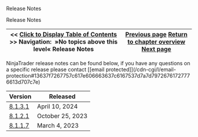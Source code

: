 ﻿
Release Notes

Release Notes

| \<\< [Click to Display Table of Contents](release_notes.md) \>\> **Navigation:**   »No topics above this level«   Release Notes | [Previous page](video_library.md) [Return to chapter overview](welcome.md) [Next page](8_1_3_1.md) |
| --- | --- |
NinjaTrader release notes can be found below, if you have any questions on a specific release please contact [\[email protected]](/cdn-cgi/l/email-protection#13637f7267757c617e606663637c6167537d7a7d79726761727776613d707c7e) 
 

| Version | Released |
| --- | --- |
| [8\.1\.3\.1](8_1_3_1.md) | April 10, 2024 |
| [8\.1\.2\.1](8_1_2_1.md) | October 25, 2023 |
| [8\.1\.1\.7](8_1_1_7.md) | March 4, 2023 |
